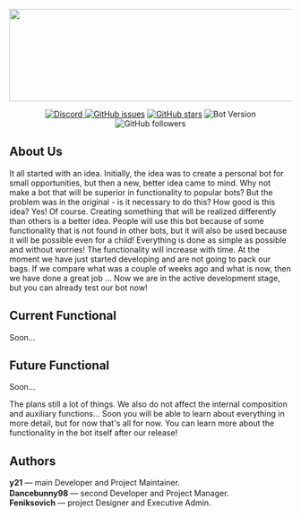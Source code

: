 <p><img src="https://psv4.userapi.com/c848420/u187771830/docs/d16/d70872b7d9d6/Bez_imeni-1.png?extra=Xup0OOcVwLXKaRjTvgZ_QDcizzdrHUEry81N-j6_DYHQ09RYztdPSSC6EhtOcFoeJsDiS_nYpusbpn6UZaLMDA_jkW2nCJsCDUzzamqIyuI1VEn370jwgNxgJgSF-hNgbg9Du6_CWIrbZU4kgw0hfJVrYg" alt="" width="817" height="165" /></p>

<p align="center">
<a href="https://discord.gg/ZHEDdBB"><img alt="Discord" src="https://img.shields.io/discord/585176665630703641.svg">
<a href="https://github.com/Dancbeunny98/CaptainHookPublic/issues"><img alt="GitHub issues" src="https://img.shields.io/github/issues/Dancbeunny98/CaptainHookPublic.svg"></a>
<a href="https://github.com/Dancbeunny98/CaptainHookPublic/stargazers"><img alt="GitHub stars" src="https://img.shields.io/github/stars/Dancbeunny98/CaptainHookPublic.svg"></a>
<img alt="Bot Version" src="https://img.shields.io/badge/bot%20version-pre--alpha-red.svg"></a>
<img alt="GitHub followers" src="https://img.shields.io/github/followers/Feniksovich.svg?label=Follow&style=social">
</p>

## About Us

  It all started with an idea. Initially, the idea was to create a personal bot for small opportunities, but then a new, better idea came to mind. Why not make a bot that will be superior in functionality to popular bots? But the problem was in the original - is it necessary to do this? How good is this idea? Yes! Of course. Creating something that will be realized differently than others is a better idea. People will use this bot because of some functionality that is not found in other bots, but it will also be used because it will be possible even for a child! Everything is done as simple as possible and without worries!
  The functionality will increase with time. At the moment we have just started developing and are not going to pack our bags. If we compare what was a couple of weeks ago and what is now, then we have done a great job ... Now we are in the active development stage, but you can already test our bot now!

## Current Functional

Soon...

## Future Functional

Soon...

The plans still a lot of things. We also do not affect the internal composition and auxiliary functions... Soon you will be able to learn about everything in more detail, but for now that's all for now. You can learn more about the functionality in the bot itself after our release!

## Authors

<strong>y21</strong> — main Developer and Project Maintainer.
<br><strong>Dancebunny98</strong> — second Developer and Project Manager.
<img src="https://avatars2.githubusercontent.com/u/33875970?s=460&v=4" alt="" width="16" height="16" /><br><strong>Feniksovich</strong> — project Designer and Executive Admin.
